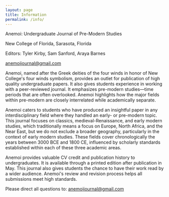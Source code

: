 ```yaml
---
layout: page
title: Information
permalink: /info/
---
```

Anemoi: Undergraduate Journal of Pre-Modern Studies

New College of Florida, Sarasota, Florida

Editors: Tyler Kirby, Sam Sanford, Araya Barnes

anemoijournal@gmail.com

Anemoi, named after the Greek deities of the four winds in honor of New College's four winds symbolism, provides an outlet for publication of high quality undergraduate papers. It also gives students experience in working with a peer-reviewed journal. It emphasizes pre-modern studies—time periods that are often overlooked. Anemoi highlights how the major fields within pre-modern are closely interrelated while academically separate.

Anemoi caters to students who have produced an insightful paper in any interdisciplinary field where they handled an early- or pre-modern topic. This journal focuses on classics, medieval-Renaissance, and early modern studies, which traditionally means a focus on Europe, North Africa, and the Near East, but we do not exclude a broader geography, particularly in the context of early modern studies. These fields cover chronologically the years between 3000 BCE and 1800 CE, influenced by scholarly standards established within each of these three academic areas.

Anemoi provides valuable CV credit and publication history to undergraduates. It is available through a printed edition after publication in May. This journal also gives students the chance to have their work read by a wider audience. Anemoi's review and revision process helps all submissions meet high standards.

Please direct all questions to: anemoijournal@gmail.com
